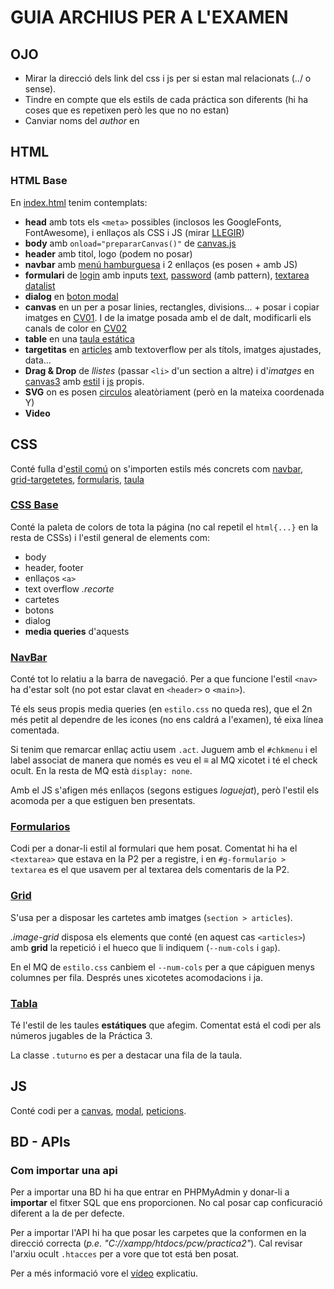 # GUIA ARCHIUS PER A L'EXAMEN
## OJO
* Mirar la direcció dels link del css i js per si estan mal relacionats (../ o sense).
* Tindre en compte que els estils de cada práctica son diferents (hi ha coses que es repetixen però les que no no estan)
* Canviar noms del _author_ en <meta>

## HTML
### HTML Base
En [index.html](html/index.html) tenim contemplats:
* **head** amb tots els `<meta>` possibles (inclosos les GoogleFonts, FontAwesome), i enllaços als CSS i JS (mirar [LLEGIR](#llegir))
* **body** amb `onload="prepararCanvas()"` de [canvas.js](js/canvas.js)
* **header** amb titol, logo (podem no posar)
* **navbar** amb [menú hamburguesa](html/index.html#g-navbar) i 2 enllaços (es posen + amb JS)
* **formulari** de [login](html/index.html#g-formulario) amb inputs [text](html/index.html#l_login), [password](html/index.html#pwd) (amb pattern), [textarea](html/index.html#texto) [datalist](html/index.html#ubis)
* **dialog** en [boton modal](html/index.html#g-modal)
* **canvas** en un per a posar linies, rectangles, divisions... + posar i copiar imatges en [CV01](html/index.html#cv01). I de la imatge posada amb el de dalt, modificarli els canals de color en [CV02](html/index.html#cv02)
* **table** en una [taula estática](html/index.html#g-tabla)
* **targetitas** en [articles](html/index.html#image-grid) amb textoverflow per als títols, imatges ajustades, data...
* **Drag & Drop** de _llistes_ (passar `<li>` d'un section a altre) i d'_imatges_ en [canvas3](html/index.html#cv03) amb [estil](css/DnD.css) i [js](js/DnD.js) propis.
* **SVG** on es posen [circulos](html/circulo.svg) aleatòriament (però en la mateixa coordenada Y)
* **Video**


## CSS
Conté fulla d'[estil comú](css/estilo.css) on s'importen estils més concrets com [navbar](css/navbar.css), [grid-targetetes](css/grid.css), [formularis](css/formularios.css), [taula](css/tabla.css)

### [CSS Base](css/estilo.css)
Conté la paleta de colors de tota la página (no cal repetil el `html{...}` en la resta de CSSs) i l'estil general de elements com:
* body
* header, footer
* enllaços `<a>`
* text overflow _.recorte_
* cartetes
* botons
* dialog
* **media queries** d'aquests

### [NavBar](css/navbar.css)
Conté tot lo relatiu a la barra de navegació. Per a que funcione l'estil `<nav>` ha d'estar solt (no pot estar clavat en `<header>` o `<main>`).

Té els seus propis media queries (en `estilo.css` no queda res), que el 2n més petit al dependre de les icones (no ens caldrá a l'examen), té eixa línea comentada.

Si tenim que remarcar enllaç actiu usem `.act`.
Juguem amb el `#chkmenu` i el label associat de manera que només es veu el &equiv; al MQ xicotet i té el check ocult. En la resta de MQ està `display: none`.

Amb el JS s'afigen més enllaços (segons estigues _loguejat_), però l'estil els acomoda per a que estiguen ben presentats.

### [Formularios](css/formularios.css)
Codi per a donar-li estil al formulari que hem posat. Comentat hi ha el `<textarea>` que estava en la P2 per a registre, i en `#g-formulario > textarea` es el que usavem per al textarea dels comentaris de la P2.

### [Grid](css/grid.css)
S'usa per a disposar les cartetes amb imatges (`section > articles`).

_.image-grid_ disposa els elements que conté (en aquest cas `<articles>`) amb **grid** la repetició i el hueco que li indiquem (`--num-cols` i `gap`).

En el MQ de `estilo.css` canbiem el `--num-cols` per a que cápiguen menys columnes per fila. Després unes xicotetes acomodacions i ja.

### [Tabla](css/tabla.css)
Té l'estil de les taules **estátiques** que afegim. Comentat está el codi per als números jugables de la Práctica 3.

La classe `.tuturno` es per a destacar una fila de la taula.


## JS
Conté codi per a [canvas](js/canvas.js), [modal](js/modal.js), [peticions](js/peticions.js).

## BD - APIs
### Com importar una api
Per a importar una BD hi ha que entrar en PHPMyAdmin y donar-li a **importar** el fitxer SQL que ens proporcionen. No cal posar cap conficuració diferent a la de per defecte.

Per a importar l'API hi ha que posar les carpetes que la conformen en la direcció correcta (_p.e. "C://xampp/htdocs/pcw/practica2"_). Cal revisar l'arxiu ocult `.htacces` per a vore que tot está ben posat.

Per a més informació vore el [vídeo](Video%20preparacion.mkv) explicatiu.